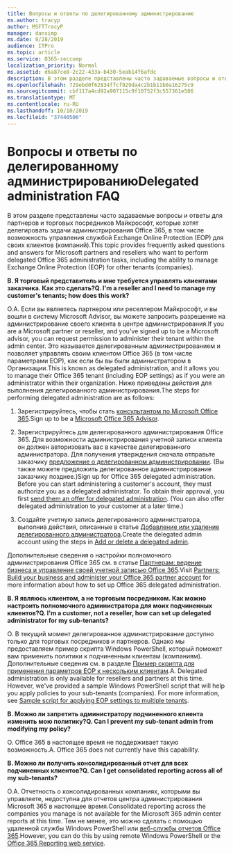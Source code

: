 ```yaml
---
title: Вопросы и ответы по делегированному администрированию
ms.author: tracyp
author: MSFTTracyP
manager: dansimp
ms.date: 8/28/2019
audience: ITPro
ms.topic: article
ms.service: O365-seccomp
localization_priority: Normal
ms.assetid: d6a87ce8-2c22-433a-b430-5eab14f6afdc
description: В этом разделе представлены часто задаваемые вопросы и ответы для партнеров и торговых посредников Майкрософт, которые хотят делегировать задачи администрирования Office 365, в том числе возможность управления службой Exchange Online Protection (EOP) для своих клиентов (компаний).
ms.openlocfilehash: 729ebd0f62834ffcf929da4c2b1b11b0a16275c9
ms.sourcegitcommit: cbf117a4cd92a907115c9f10752f3c557361e586
ms.translationtype: MT
ms.contentlocale: ru-RU
ms.lasthandoff: 10/10/2019
ms.locfileid: "37440506"
---
```

# <a name="delegated-administration-faq"></a><span data-ttu-id="b831d-103">Вопросы и ответы по делегированному администрированию</span><span class="sxs-lookup"><span data-stu-id="b831d-103">Delegated administration FAQ</span></span>

<span data-ttu-id="b831d-104">В этом разделе представлены часто задаваемые вопросы и ответы для партнеров и торговых посредников Майкрософт, которые хотят делегировать задачи администрирования Office 365, в том числе возможность управления службой Exchange Online Protection (EOP) для своих клиентов (компаний).</span><span class="sxs-lookup"><span data-stu-id="b831d-104">This topic provides frequently asked questions and answers for Microsoft partners and resellers who want to perform delegated Office 365 administration tasks, including the ability to manage Exchange Online Protection (EOP) for other tenants (companies).</span></span>

<span data-ttu-id="b831d-105">**В. Я торговый представитель и мне требуется управлять клиентами заказчика. Как это сделать?**</span><span class="sxs-lookup"><span data-stu-id="b831d-105">**Q. I'm a reseller and I need to manage my customer's tenants; how does this work?**</span></span>

<span data-ttu-id="b831d-106">О.</span><span class="sxs-lookup"><span data-stu-id="b831d-106">A.</span></span> <span data-ttu-id="b831d-107">Если вы являетесь партнером или реселлером Майкрософт, и вы вошли в систему Microsoft Advisor, вы можете запросить разрешение на администрирование своего клиента в центре администрирования.</span><span class="sxs-lookup"><span data-stu-id="b831d-107">If you are a Microsoft partner or reseller, and you've signed up to be a Microsoft advisor, you can request permission to administer their tenant within the admin center.</span></span> <span data-ttu-id="b831d-108">Это называется делегированным администрированием и позволяет управлять своим клиентом Office 365 (в том числе параметрами EOP), как если бы вы были администратором в Организации.</span><span class="sxs-lookup"><span data-stu-id="b831d-108">This is known as delegated administration, and it allows you to manage their Office 365 tenant (including EOP settings) as if you were an administrator within their organization.</span></span> <span data-ttu-id="b831d-109">Ниже приведены действия для выполнения делегированного администрирования.</span><span class="sxs-lookup"><span data-stu-id="b831d-109">The steps for performing delegated administration are as follows:</span></span>

1. <span data-ttu-id="b831d-110">Зарегистрируйтесь, чтобы стать [консультантом по Microsoft Office 365](https://aka.ms/cloudbenefits).</span><span class="sxs-lookup"><span data-stu-id="b831d-110">Sign up to be a [Microsoft Office 365 Advisor](https://aka.ms/cloudbenefits).</span></span>

2. <span data-ttu-id="b831d-p102">Зарегистрируйтесь для делегированного администрирования Office 365. Для возможности администрирования учетной записи клиента он должен авторизовать вас в качестве делегированного администратора. Для получения утверждения сначала отправьте заказчику [предложение о делегированном администрировании](https://go.microsoft.com/fwlink/?LinkId=396829). (Вы также можете предложить делегированное администрирование заказчику позднее.)</span><span class="sxs-lookup"><span data-stu-id="b831d-p102">Sign up for Office 365 delegated administration. Before you can start administering a customer's account, they must authorize you as a delegated administrator. To obtain their approval, you first [send them an offer for delegated administration](https://go.microsoft.com/fwlink/?LinkId=396829). (You can also offer delegated administration to your customer at a later time.)</span></span>

3. <span data-ttu-id="b831d-115">Создайте учетную запись делегированного администратора, выполнив действия, описанные в статье [Добавление или удаление делегированного администратора](https://go.microsoft.com/fwlink/?LinkId=396831).</span><span class="sxs-lookup"><span data-stu-id="b831d-115">Create the delegated admin account using the steps in [Add or delete a delegated admin](https://go.microsoft.com/fwlink/?LinkId=396831).</span></span>

<span data-ttu-id="b831d-116">Дополнительные сведения о настройки полномочного администрирования Office 365 см. в статье [Партнерам: ведение бизнеса и управление своей учетной записью Office 365](https://go.microsoft.com/fwlink/?LinkId=301485).</span><span class="sxs-lookup"><span data-stu-id="b831d-116">Visit [Partners: Build your business and administer your Office 365 partner account](https://go.microsoft.com/fwlink/?LinkId=301485) for more information about how to set up Office 365 delegated administration.</span></span>

<span data-ttu-id="b831d-117">**В. Я являюсь клиентом, а не торговым посредником. Как можно настроить полномочного администратора для моих подчиненных клиентов?**</span><span class="sxs-lookup"><span data-stu-id="b831d-117">**Q. I'm a customer, not a reseller, how can set up delegated administrator for my sub-tenants?**</span></span>

<span data-ttu-id="b831d-p103">О. В текущий момент делегированное администрирование доступно только для торговых посредников и партнеров. Однако мы предоставляем пример скрипта Windows PowerShell, который поможет вам применить политики к подчиненным клиентам (компаниям). Дополнительные сведения см. в разделе [Пример скрипта для применения параметров EOP к нескольким клиентам](sample-script-for-applying-eop-settings-to-multiple-tenants.md).</span><span class="sxs-lookup"><span data-stu-id="b831d-p103">A. Delegated administration is only available for resellers and partners at this time. However, we've provided a sample Windows PowerShell script that will help you apply policies to your sub-tenants (companies). For more information, see [Sample script for applying EOP settings to multiple tenants](sample-script-for-applying-eop-settings-to-multiple-tenants.md).</span></span>

<span data-ttu-id="b831d-122">**В. Можно ли запретить администратору подчиненного клиента изменить мою политику?**</span><span class="sxs-lookup"><span data-stu-id="b831d-122">**Q. Can I prevent my sub-tenant admin from modifying my policy?**</span></span>

<span data-ttu-id="b831d-p104">О. Office 365 в настоящее время не поддерживает такую возможность.</span><span class="sxs-lookup"><span data-stu-id="b831d-p104">A. Office 365 does not currently have this capability.</span></span>

<span data-ttu-id="b831d-125">**В. Можно ли получить консолидированный отчет для всех подчиненных клиентов?**</span><span class="sxs-lookup"><span data-stu-id="b831d-125">**Q. Can I get consolidated reporting across all of my sub-tenants?**</span></span>

<span data-ttu-id="b831d-126">О.</span><span class="sxs-lookup"><span data-stu-id="b831d-126">A.</span></span> <span data-ttu-id="b831d-127">Отчетность о консолидированных компаниях, которыми вы управляете, недоступна для отчетов центра администрирования Microsoft 365 в настоящее время.</span><span class="sxs-lookup"><span data-stu-id="b831d-127">Consolidated reporting across the companies you manage is not available for the Microsoft 365 admin center reports at this time.</span></span> <span data-ttu-id="b831d-128">Тем не менее, это можно сделать с помощью удаленной службы Windows PowerShell или [веб-службы отчетов Office 365](https://go.microsoft.com/fwlink/?LinkId=279926).</span><span class="sxs-lookup"><span data-stu-id="b831d-128">However, you can do this by using remote Windows PowerShell or the [Office 365 Reporting web service](https://go.microsoft.com/fwlink/?LinkId=279926).</span></span>
